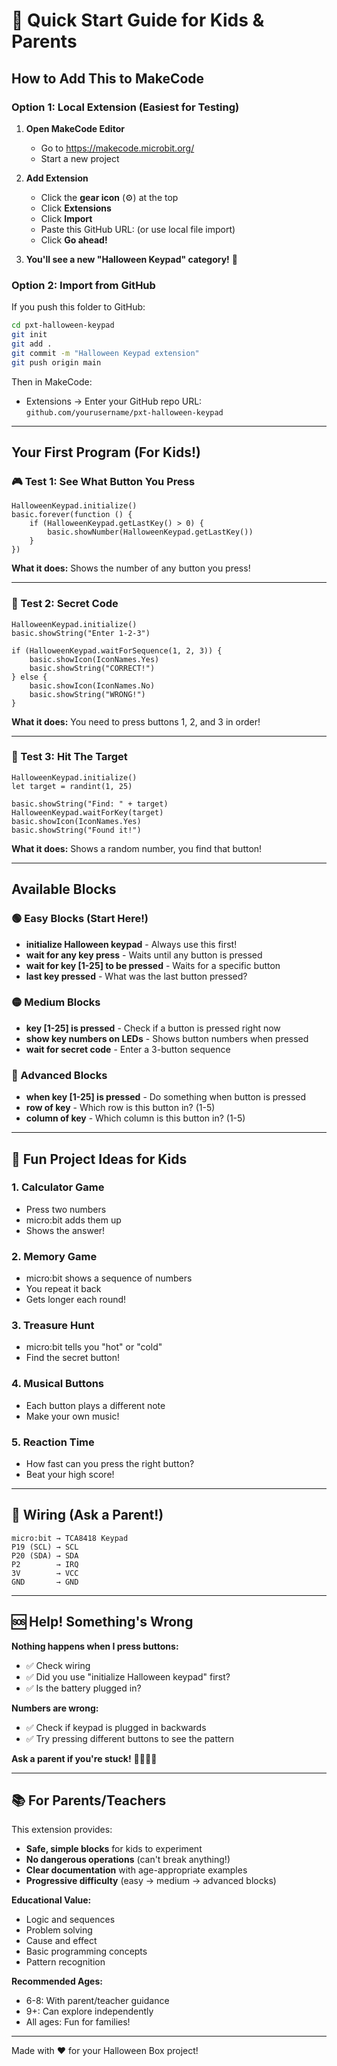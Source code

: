 # 🎃 Quick Start Guide for Kids & Parents

## How to Add This to MakeCode

### Option 1: Local Extension (Easiest for Testing)

1. **Open MakeCode Editor**
   - Go to https://makecode.microbit.org/
   - Start a new project

2. **Add Extension**
   - Click the **gear icon** (⚙️) at the top
   - Click **Extensions**
   - Click **Import**
   - Paste this GitHub URL: (or use local file import)
   - Click **Go ahead!**

3. **You'll see a new "Halloween Keypad" category!** 🎉

### Option 2: Import from GitHub

If you push this folder to GitHub:
```bash
cd pxt-halloween-keypad
git init
git add .
git commit -m "Halloween Keypad extension"
git push origin main
```

Then in MakeCode:
- Extensions → Enter your GitHub repo URL: `github.com/yourusername/pxt-halloween-keypad`

---

## Your First Program (For Kids!)

### 🎮 Test 1: See What Button You Press

```blocks
HalloweenKeypad.initialize()
basic.forever(function () {
    if (HalloweenKeypad.getLastKey() > 0) {
        basic.showNumber(HalloweenKeypad.getLastKey())
    }
})
```

**What it does:** Shows the number of any button you press!

---

### 🔐 Test 2: Secret Code

```blocks
HalloweenKeypad.initialize()
basic.showString("Enter 1-2-3")

if (HalloweenKeypad.waitForSequence(1, 2, 3)) {
    basic.showIcon(IconNames.Yes)
    basic.showString("CORRECT!")
} else {
    basic.showIcon(IconNames.No)
    basic.showString("WRONG!")
}
```

**What it does:** You need to press buttons 1, 2, and 3 in order!

---

### 🎯 Test 3: Hit The Target

```blocks
HalloweenKeypad.initialize()
let target = randint(1, 25)

basic.showString("Find: " + target)
HalloweenKeypad.waitForKey(target)
basic.showIcon(IconNames.Yes)
basic.showString("Found it!")
```

**What it does:** Shows a random number, you find that button!

---

## Available Blocks

### 🟢 Easy Blocks (Start Here!)

- **initialize Halloween keypad** - Always use this first!
- **wait for any key press** - Waits until any button is pressed
- **wait for key [1-25] to be pressed** - Waits for a specific button
- **last key pressed** - What was the last button pressed?

### 🟡 Medium Blocks

- **key [1-25] is pressed** - Check if a button is pressed right now
- **show key numbers on LEDs** - Shows button numbers when pressed
- **wait for secret code** - Enter a 3-button sequence

### 🔵 Advanced Blocks

- **when key [1-25] is pressed** - Do something when button is pressed
- **row of key** - Which row is this button in? (1-5)
- **column of key** - Which column is this button in? (1-5)

---

## 🎨 Fun Project Ideas for Kids

### 1. **Calculator Game**
- Press two numbers
- micro:bit adds them up
- Shows the answer!

### 2. **Memory Game**
- micro:bit shows a sequence of numbers
- You repeat it back
- Gets longer each round!

### 3. **Treasure Hunt**
- micro:bit tells you "hot" or "cold"
- Find the secret button!

### 4. **Musical Buttons**
- Each button plays a different note
- Make your own music!

### 5. **Reaction Time**
- How fast can you press the right button?
- Beat your high score!

---

## 🔧 Wiring (Ask a Parent!)

```
micro:bit → TCA8418 Keypad
P19 (SCL) → SCL
P20 (SDA) → SDA
P2        → IRQ
3V        → VCC
GND       → GND
```

---

## 🆘 Help! Something's Wrong

**Nothing happens when I press buttons:**
- ✅ Check wiring
- ✅ Did you use "initialize Halloween keypad" first?
- ✅ Is the battery plugged in?

**Numbers are wrong:**
- ✅ Check if keypad is plugged in backwards
- ✅ Try pressing different buttons to see the pattern

**Ask a parent if you're stuck!** 👨‍👩‍👧‍👦

---

## 📚 For Parents/Teachers

This extension provides:
- **Safe, simple blocks** for kids to experiment
- **No dangerous operations** (can't break anything!)
- **Clear documentation** with age-appropriate examples
- **Progressive difficulty** (easy → medium → advanced blocks)

**Educational Value:**
- Logic and sequences
- Problem solving
- Cause and effect
- Basic programming concepts
- Pattern recognition

**Recommended Ages:**
- 6-8: With parent/teacher guidance
- 9+: Can explore independently
- All ages: Fun for families!

---

Made with ❤️ for your Halloween Box project!
